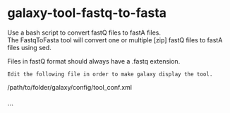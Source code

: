 # galaxy-tool-fastq-to-fasta
Use a bash script to convert fastQ files to fastA files.  
The FastqToFasta tool will convert one or multiple [zip] fastQ files to fastA files using sed.

Files in fastQ format should always have a .fastq extension.

```
Edit the following file in order to make galaxy display the tool.
```
/path/to/folder/galaxy/config/tool_conf.xml
```
```
<tool file="pathtofolder/getFastqToFasta.xml"/>
```
